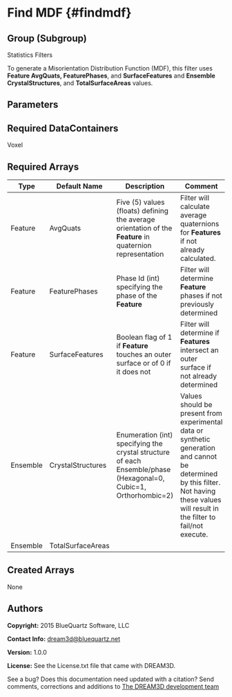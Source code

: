 Find MDF {#findmdf}
======

## Group (Subgroup) ##
Statistics Filters


To generate a Misorientation Distribution Function (MDF), this filter uses __Feature AvgQuats, FeaturePhases__, and __SurfaceFeatures__ and __Ensemble CrystalStructures__, and __TotalSurfaceAreas__ values.


## Parameters ##

## Required DataContainers ##
Voxel

## Required Arrays ##

| Type | Default Name | Description | Comment |
|------|--------------|-------------|---------|
| Feature | AvgQuats | Five (5) values (floats) defining the average orientation of the **Feature** in quaternion representation | Filter will calculate average quaternions for **Features** if not already calculated. |
| Feature | FeaturePhases | Phase Id (int) specifying the phase of the **Feature** | Filter will determine **Feature** phases if not previously determined |
| Feature | SurfaceFeatures | Boolean flag of 1 if **Feature** touches an outer surface or of 0 if it does not | Filter will determine if **Features** intersect an outer surface if not already determined |
| Ensemble | CrystalStructures | Enumeration (int) specifying the crystal structure of each Ensemble/phase (Hexagonal=0, Cubic=1, Orthorhombic=2) | Values should be present from experimental data or synthetic generation and cannot be determined by this filter. Not having these values will result in the filter to fail/not execute. |
| Ensemble | TotalSurfaceAreas |  |

## Created Arrays ##
None

## Authors ##

**Copyright:** 2015 BlueQuartz Software, LLC

**Contact Info:** dream3d@bluequartz.net

**Version:** 1.0.0

**License:**  See the License.txt file that came with DREAM3D.




See a bug? Does this documentation need updated with a citation? Send comments, corrections and additions to [The DREAM3D development team](mailto:dream3d@bluequartz.net?subject=Documentation%20Correction)

